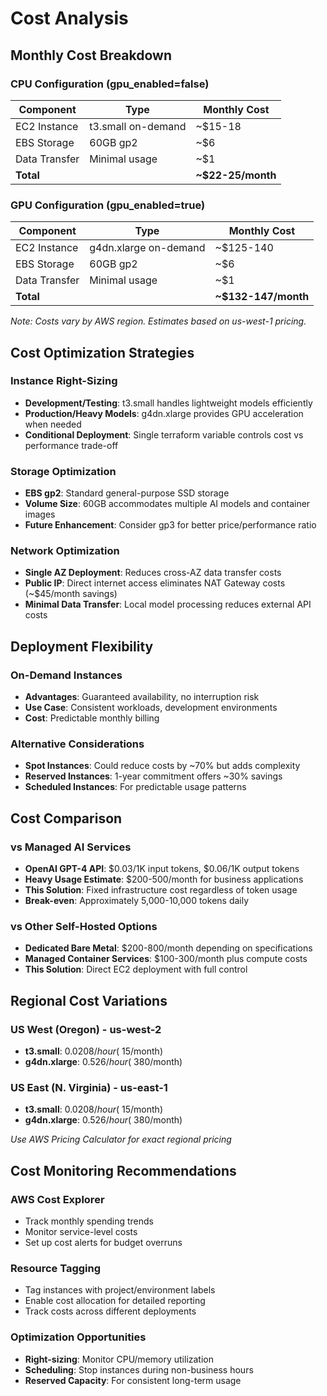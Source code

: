 # Cost Analysis

## Monthly Cost Breakdown

### CPU Configuration (gpu_enabled=false)
| Component | Type | Monthly Cost |
|-----------|------|--------------|
| EC2 Instance | t3.small on-demand | ~$15-18 |
| EBS Storage | 60GB gp2 | ~$6 |
| Data Transfer | Minimal usage | ~$1 |
| **Total** | | **~$22-25/month** |

### GPU Configuration (gpu_enabled=true)
| Component | Type | Monthly Cost |
|-----------|------|--------------|
| EC2 Instance | g4dn.xlarge on-demand | ~$125-140 |
| EBS Storage | 60GB gp2 | ~$6 |
| Data Transfer | Minimal usage | ~$1 |
| **Total** | | **~$132-147/month** |

*Note: Costs vary by AWS region. Estimates based on us-west-1 pricing.*

## Cost Optimization Strategies

### Instance Right-Sizing
- **Development/Testing**: t3.small handles lightweight models efficiently
- **Production/Heavy Models**: g4dn.xlarge provides GPU acceleration when needed
- **Conditional Deployment**: Single terraform variable controls cost vs performance trade-off

### Storage Optimization
- **EBS gp2**: Standard general-purpose SSD storage
- **Volume Size**: 60GB accommodates multiple AI models and container images
- **Future Enhancement**: Consider gp3 for better price/performance ratio

### Network Optimization
- **Single AZ Deployment**: Reduces cross-AZ data transfer costs
- **Public IP**: Direct internet access eliminates NAT Gateway costs (~$45/month savings)
- **Minimal Data Transfer**: Local model processing reduces external API costs

## Deployment Flexibility

### On-Demand Instances
- **Advantages**: Guaranteed availability, no interruption risk
- **Use Case**: Consistent workloads, development environments
- **Cost**: Predictable monthly billing

### Alternative Considerations
- **Spot Instances**: Could reduce costs by ~70% but adds complexity
- **Reserved Instances**: 1-year commitment offers ~30% savings
- **Scheduled Instances**: For predictable usage patterns

## Cost Comparison

### vs Managed AI Services
- **OpenAI GPT-4 API**: $0.03/1K input tokens, $0.06/1K output tokens
- **Heavy Usage Estimate**: $200-500/month for business applications
- **This Solution**: Fixed infrastructure cost regardless of token usage
- **Break-even**: Approximately 5,000-10,000 tokens daily

### vs Other Self-Hosted Options
- **Dedicated Bare Metal**: $200-800/month depending on specifications
- **Managed Container Services**: $100-300/month plus compute costs
- **This Solution**: Direct EC2 deployment with full control

## Regional Cost Variations

### US West (Oregon) - us-west-2
- **t3.small**: $0.0208/hour (~$15/month)
- **g4dn.xlarge**: $0.526/hour (~$380/month)

### US East (N. Virginia) - us-east-1
- **t3.small**: $0.0208/hour (~$15/month)
- **g4dn.xlarge**: $0.526/hour (~$380/month)

*Use AWS Pricing Calculator for exact regional pricing*

## Cost Monitoring Recommendations

### AWS Cost Explorer
- Track monthly spending trends
- Monitor service-level costs
- Set up cost alerts for budget overruns

### Resource Tagging
- Tag instances with project/environment labels
- Enable cost allocation for detailed reporting
- Track costs across different deployments

### Optimization Opportunities
- **Right-sizing**: Monitor CPU/memory utilization
- **Scheduling**: Stop instances during non-business hours
- **Reserved Capacity**: For consistent long-term usage